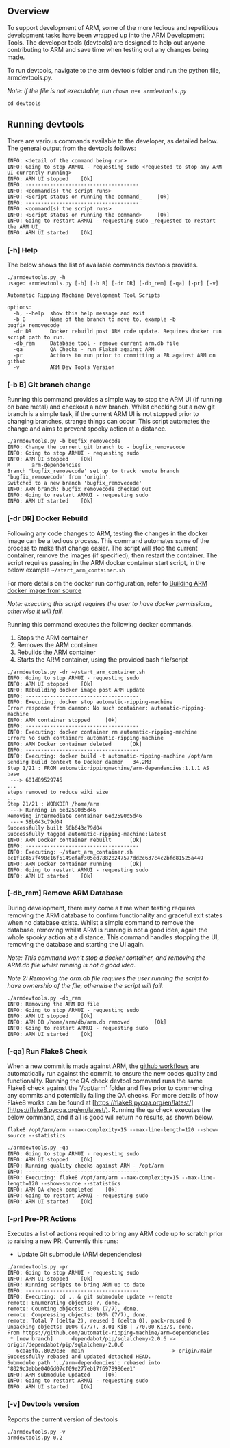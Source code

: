 ## Overview
To support development of ARM, some of the more tedious and repetitious development tasks have been wrapped up into the ARM Development Tools. The developer tools (devtools) are designed to help out anyone contributing to ARM and save time when testing out any changes being made.

To run devtools, navigate to the arm devtools folder and run the python file, armdevtools.py.

_Note: if the file is not executable, run `chown u+x armdevtools.py`_

`cd devtools`

## Running devtools

There are various commands available to the developer, as detailed below. The general output from the devtools follows:

```
INFO: <detail of the command being run>
INFO: Going to stop ARMUI - requesting sudo <requested to stop any ARM UI currently running>
INFO: ARM UI stopped    [Ok]
INFO: -------------------------------------
INFO: <command(s) the script runs>
INFO: <Script status on running the command_     [Ok]
INFO: -------------------------------------
INFO: <command(s) the script runs>
INFO: <Script status on running the command>     [Ok]
INFO: Going to restart ARMUI - requesting sudo _requested to restart the ARM UI_
INFO: ARM UI started    [Ok]
```

### [-h] Help
The below shows the list of available commands devtools provides.

```
./armdevtools.py -h
usage: armdevtools.py [-h] [-b B] [-dr DR] [-db_rem] [-qa] [-pr] [-v]

Automatic Ripping Machine Development Tool Scripts

options:
  -h, --help  show this help message and exit
  -b B        Name of the branch to move to, example -b bugfix_removecode
  -dr DR      Docker rebuild post ARM code update. Requires docker run script path to run.
  -db_rem     Database tool - remove current arm.db file
  -qa         QA Checks - run Flake8 against ARM
  -pr         Actions to run prior to committing a PR against ARM on github
  -v          ARM Dev Tools Version
```

### [-b B] Git branch change
Running this command provides a simple way to stop the ARM UI (if running on bare metal) and checkout a new branch. Whilst checking out a new git branch is a simple task, if the current ARM UI is not stopped prior to changing branches, strange things can occur. This script automates the change and aims to prevent spooky action at a distance.

```
./armdevtools.py -b bugfix_removecode
INFO: Change the current git branch to - bugfix_removecode
INFO: Going to stop ARMUI - requesting sudo
INFO: ARM UI stopped    [Ok]
M       arm-dependencies
Branch 'bugfix_removecode' set up to track remote branch 'bugfix_removecode' from 'origin'.
Switched to a new branch 'bugfix_removecode'
INFO: ARM branch: bugfix_removecode checked out
INFO: Going to restart ARMUI - requesting sudo
INFO: ARM UI started    [Ok]
```

### [-dr DR] Docker Rebuild
Following any code changes to ARM, testing the changes in the docker image can be a tedious process.
This command automates some of the process to make that change easier.
The script will stop the current container, remove the images (if specified), then restart the container.
The script requires passing in the ARM docker container start script, in the below example `~/start_arm_container.sh`

For more details on the docker run configuration, refer to [Building ARM docker image from source](https://github.com/automatic-ripping-machine/automatic-ripping-machine/wiki/Building-ARM-docker-image-from-source)

_Note: executing this script requires the user to have docker permissions, otherwise it will fail._

Running this command executes the following docker commands.
1. Stops the ARM container
2. Removes the ARM container
3. Rebuilds the ARM container
4. Starts the ARM container, using the provided bash file/script

```
./armdevtools.py -dr ~/start_arm_container.sh
INFO: Going to stop ARMUI - requesting sudo
INFO: ARM UI stopped    [Ok]
INFO: Rebuilding docker image post ARM update
INFO: -------------------------------------
INFO: Executing: docker stop automatic-ripping-machine
Error response from daemon: No such container: automatic-ripping-machine
INFO: ARM container stopped     [Ok]
INFO: -------------------------------------
INFO: Executing: docker container rm automatic-ripping-machine
Error: No such container: automatic-ripping-machine
INFO: ARM Docker container deleted      [Ok]
INFO: -------------------------------------
INFO: Executing: docker build -t automatic-ripping-machine /opt/arm
Sending build context to Docker daemon   34.2MB
Step 1/21 : FROM automaticrippingmachine/arm-dependencies:1.1.1 AS base
 ---> 601d89529745
...
steps removed to reduce wiki size
...
Step 21/21 : WORKDIR /home/arm
 ---> Running in 6ed2590d5d46
Removing intermediate container 6ed2590d5d46
 ---> 58b643c79d04
Successfully built 58b643c79d04
Successfully tagged automatic-ripping-machine:latest
INFO: ARM Docker container rebuilt      [Ok]
INFO: -------------------------------------
INFO: Executing: ~/start_arm_container.sh
ec1f1c857f498c16f5149efaf305ed78828247577dd2c637c4c2bfd81525a449
INFO: ARM Docker container running      [Ok]
INFO: Going to restart ARMUI - requesting sudo
INFO: ARM UI started    [Ok]
```

### [-db_rem] Remove ARM Database
During development, there may come a time when testing requires removing the ARM database to confirm functionality and graceful exit states when no database exists. Whilst a simple command to remove the database, removing whilst ARM is running is not a good idea, again the whole spooky action at a distance. This command handles stopping the UI, removing the database and starting the UI again.

_Note: This command won't stop a docker container, and removing the ARM.db file whilst running is not a good idea._

_Note 2: Removing the arm.db file requires the user running the script to have ownership of the file, otherwise the script will fail._

```
./armdevtools.py -db_rem
INFO: Removing the ARM DB file
INFO: Going to stop ARMUI - requesting sudo
INFO: ARM UI stopped    [Ok]
INFO: ARM DB /home/arm/db/arm.db removed        [Ok]
INFO: Going to restart ARMUI - requesting sudo
INFO: ARM UI started    [Ok]
```


### [-qa] Run Flake8 Check
When a new commit is made against ARM, the [github workflows](https://github.com/automatic-ripping-machine/automatic-ripping-machine/tree/main/.github/workflows) are automatically run against the commit, to ensure the new codes quality and functionality. Running the QA check devtool command runs the same Flake8 check against the '/opt/arm' folder and files prior to commencing any commits and potentially failing the QA checks.
For more details of how Flake8 works can be found at [https://flake8.pycqa.org/en/latest/](https://flake8.pycqa.org/en/latest/).
Running the qa check executes the below command, and if all is good will return no results, as shown below.

`flake8 /opt/arm/arm --max-complexity=15 --max-line-length=120 --show-source --statistics`

```
./armdevtools.py -qa
INFO: Going to stop ARMUI - requesting sudo
INFO: ARM UI stopped    [Ok]
INFO: Running quality checks against ARM - /opt/arm
INFO: -------------------------------------
INFO: Executing: flake8 /opt/arm/arm --max-complexity=15 --max-line-length=120 --show-source --statistics
INFO: ARM QA check completed    [Ok]
INFO: Going to restart ARMUI - requesting sudo
INFO: ARM UI started    [Ok]
```

### [-pr] Pre-PR Actions
Executes a list of actions required to bring any ARM code up to scratch prior to raising a new PR.
Currently this runs:
- Update Git submodule (ARM dependencies)

```
./armdevtools.py -pr
INFO: Going to stop ARMUI - requesting sudo
INFO: ARM UI stopped    [Ok]
INFO: Running scripts to bring ARM up to date
INFO: -------------------------------------
INFO: Executing: cd .. & git submodule update --remote
remote: Enumerating objects: 7, done.
remote: Counting objects: 100% (7/7), done.
remote: Compressing objects: 100% (7/7), done.
remote: Total 7 (delta 2), reused 0 (delta 0), pack-reused 0
Unpacking objects: 100% (7/7), 3.01 KiB | 770.00 KiB/s, done.
From https://github.com/automatic-ripping-machine/arm-dependencies
 * [new branch]      dependabot/pip/sqlalchemy-2.0.6 -> origin/dependabot/pip/sqlalchemy-2.0.6
   6caa6fb..8029c3e  main                            -> origin/main
Successfully rebased and updated detached HEAD.
Submodule path '../arm-dependencies': rebased into '8029c3ebbe0406d07cf09e277eb17f6978986ee1'
INFO: ARM submodule updated     [Ok]
INFO: Going to restart ARMUI - requesting sudo
INFO: ARM UI started    [Ok]
```

### [-v] Devtools version
Reports the current version of devtools
```
./armdevtools.py -v
armdevtools.py 0.2
```